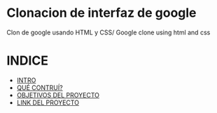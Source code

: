 # Clonacion de interfaz de google
Clon de google usando HTML y CSS/ Google clone using html and css

# INDICE
* [INTRO]()
* [QUÉ CONTRUÍ?]()
* [OBJETIVOS DEL PROYECTO]()
* [LINK DEL PROYECTO]()






